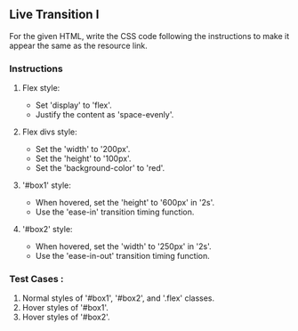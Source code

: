 ## Live Transition I

For the given HTML, write the CSS code following the instructions to make it appear the same as the resource link.

### Instructions

1. Flex style:
    - Set 'display' to 'flex'.
    - Justify the content as 'space-evenly'.

2. Flex divs style:
    - Set the 'width' to '200px'.
    - Set the 'height' to '100px'.
    - Set the 'background-color' to 'red'.

3. '#box1' style:
    - When hovered, set the 'height' to '600px' in '2s'.
    - Use the 'ease-in' transition timing function.

4. '#box2' style:
    - When hovered, set the 'width' to '250px' in '2s'.
    - Use the 'ease-in-out' transition timing function.

### Test Cases : 

1. Normal styles of '#box1', '#box2', and '.flex' classes.
2. Hover styles of '#box1'.
3. Hover styles of '#box2'.

